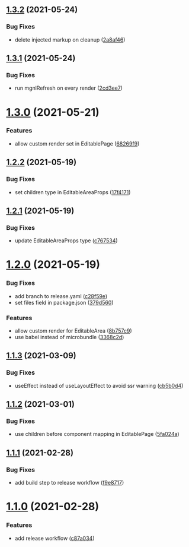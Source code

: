 ## [1.3.2](https://github.com/redabacha/magnolia-frontend-helpers/compare/v1.3.1...v1.3.2) (2021-05-24)


### Bug Fixes

* delete injected markup on cleanup ([2a8af46](https://github.com/redabacha/magnolia-frontend-helpers/commit/2a8af46c2783db60958e95e4b48a60b2cf8126b0))

## [1.3.1](https://github.com/redabacha/magnolia-frontend-helpers/compare/v1.3.0...v1.3.1) (2021-05-24)


### Bug Fixes

* run mgnlRefresh on every render ([2cd3ee7](https://github.com/redabacha/magnolia-frontend-helpers/commit/2cd3ee72ea3f1b6358c94256a12029cd49e9e183))

# [1.3.0](https://github.com/redabacha/magnolia-frontend-helpers/compare/v1.2.2...v1.3.0) (2021-05-21)


### Features

* allow custom render set in EditablePage ([68269f9](https://github.com/redabacha/magnolia-frontend-helpers/commit/68269f917473f4aa8583f127eddaaa2ea6c49730))

## [1.2.2](https://github.com/redabacha/magnolia-frontend-helpers/compare/v1.2.1...v1.2.2) (2021-05-19)


### Bug Fixes

* set children type in EditableAreaProps ([17f4171](https://github.com/redabacha/magnolia-frontend-helpers/commit/17f4171287e78882e1915f413a5ec706461310fd))

## [1.2.1](https://github.com/redabacha/magnolia-frontend-helpers/compare/v1.2.0...v1.2.1) (2021-05-19)


### Bug Fixes

* update EditableAreaProps type ([c767534](https://github.com/redabacha/magnolia-frontend-helpers/commit/c7675349eb981d59ef182d3765e1454e7877ceac))

# [1.2.0](https://github.com/redabacha/magnolia-frontend-helpers/compare/v1.1.3...v1.2.0) (2021-05-19)


### Bug Fixes

* add branch to release.yaml ([c28f59e](https://github.com/redabacha/magnolia-frontend-helpers/commit/c28f59e0db770c4c8b4b96cda98e25af408b00e0))
* set files field in package.json ([379d560](https://github.com/redabacha/magnolia-frontend-helpers/commit/379d560236bca9fa168a563b714f96614bf7b9a0))


### Features

* allow custom render for EditableArea ([8b757c9](https://github.com/redabacha/magnolia-frontend-helpers/commit/8b757c936baeeebf242378002d37ffb74b1ec5c6))
* use babel instead of microbundle ([3368c2d](https://github.com/redabacha/magnolia-frontend-helpers/commit/3368c2d2915b7631dcce38f731f0adb28b5c291c))

## [1.1.3](https://github.com/redabacha/magnolia-frontend-helpers/compare/v1.1.2...v1.1.3) (2021-03-09)


### Bug Fixes

* useEffect instead of useLayoutEffect to avoid ssr warning ([cb5b0d4](https://github.com/redabacha/magnolia-frontend-helpers/commit/cb5b0d4447b7e90e99a443ee04065fc84cb1fe92))

## [1.1.2](https://github.com/redabacha/magnolia-frontend-helpers/compare/v1.1.1...v1.1.2) (2021-03-01)


### Bug Fixes

* use children before component mapping in EditablePage ([5fa024a](https://github.com/redabacha/magnolia-frontend-helpers/commit/5fa024af32fb88ec3d61b6bd0fe55bc1930007dd))

## [1.1.1](https://github.com/redabacha/magnolia-frontend-helpers/compare/v1.1.0...v1.1.1) (2021-02-28)


### Bug Fixes

* add build step to release workflow ([f9e8717](https://github.com/redabacha/magnolia-frontend-helpers/commit/f9e8717fee5ab6ec0b3e6b828f567650dc84fe6e))

# [1.1.0](https://github.com/redabacha/magnolia-frontend-helpers/compare/v1.0.14...v1.1.0) (2021-02-28)


### Features

* add release workflow ([c87a034](https://github.com/redabacha/magnolia-frontend-helpers/commit/c87a034ecbdd5c2746a1e2638a9441837a189f72))
